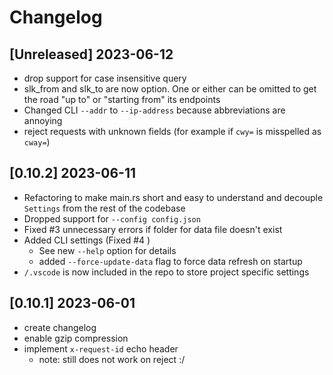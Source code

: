 # Changelog

## [Unreleased] 2023-06-12

- drop support for case insensitive query
- slk_from and slk_to are now option. One or either can be omitted to get the
  road "up to" or "starting from" its endpoints
- Changed CLI `--addr` to `--ip-address` because abbreviations are annoying
- reject requests with unknown fields (for example if `cwy=` is misspelled as `cway=`)

## [0.10.2] 2023-06-11

- Refactoring to make main.rs short and easy to understand and decouple
  `Settings` from the rest of the codebase
- Dropped support for `--config config.json`
- Fixed #3 unnecessary errors if folder for data file doesn't exist
- Added CLI settings (Fixed #4 )
  - See new `--help` option for details
  - added `--force-update-data` flag to force data refresh on startup
- `/.vscode` is now included in the repo to store project specific settings

## [0.10.1] 2023-06-01

- create changelog
- enable gzip compression
- implement `x-request-id` echo header
  - note: still does not work on reject :/
